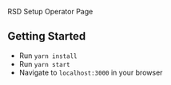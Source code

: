 RSD Setup Operator Page

## Getting Started

- Run `yarn install`
- Run `yarn start`
- Navigate to `localhost:3000` in your browser
